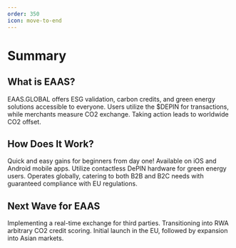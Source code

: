 ```yaml
---
order: 350
icon: move-to-end
---
```


# Summary

## What is EAAS?

EAAS.GLOBAL offers ESG validation, carbon credits, and green energy solutions accessible to everyone.
Users utilize the $DEPIN for transactions, while merchants measure CO2 exchange.
Taking action leads to worldwide CO2 offset.

## How Does It Work?

Quick and easy gains for beginners from day one! Available on iOS and Android mobile apps.
Utilize contactless DePIN hardware for green energy users.
Operates globally, catering to both B2B and B2C needs with guaranteed compliance with EU regulations.

## Next Wave for EAAS

Implementing a real-time exchange for third parties.
Transitioning into RWA arbitrary CO2 credit scoring.
Initial launch in the EU, followed by expansion into Asian markets.
